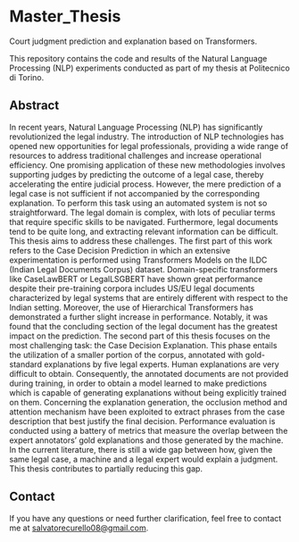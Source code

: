 # Master_Thesis
Court judgment prediction and explanation based on Transformers.

This repository contains the code and results of the Natural Language Processing (NLP) experiments conducted as part of my thesis at Politecnico di Torino.

## Abstract
In recent years, Natural Language Processing (NLP) has significantly revolutionized the legal industry. The introduction of NLP technologies has opened new opportunities for legal professionals, providing a wide range of resources to address traditional challenges and increase operational efficiency. One promising application of these new methodologies involves supporting judges by predicting the outcome of a legal case, thereby accelerating the entire judicial process. However, the mere prediction of a legal case is not sufficient if not accompanied by the corresponding explanation. To perform this task using an automated system is not so straightforward. The legal domain is complex, with lots of peculiar terms that require specific skills to be navigated. Furthermore, legal documents tend to be quite long, and extracting relevant information can be difficult. This thesis aims to address these challenges. The first part of this work refers to the Case Decision Prediction in which an extensive experimentation is performed using Transformers Models on the ILDC (Indian Legal Documents Corpus) dataset. Domain-specific transformers like CaseLawBERT or LegalLSGBERT have shown great performance despite their pre-training corpora includes US/EU legal documents characterized by legal systems that are entirely different with respect to the Indian setting. Moreover, the use of Hierarchical Transformers has demonstrated a further slight increase in performance. Notably, it was found that the concluding section of the legal document has the greatest impact on the prediction. The second part of this thesis focuses on the most challenging task: the Case Decision Explanation. This phase entails the utilization of a smaller portion of the corpus, annotated with gold-standard explanations by five legal experts. Human explanations are very difficult to obtain. Consequently, the annotated documents are not provided during training, in order to obtain a model learned to make predictions which is capable of generating explanations without being explicitly trained on them. Concerning the explanation generation, the occlusion method and attention mechanism have been exploited to extract phrases from the case description that best justify the final decision. Performance evaluation is conducted using a battery of metrics that measure the overlap between the expert annotators’ gold explanations and those generated by the machine. In the current literature, there is still a wide gap between how, given the same legal case, a machine and a legal expert would explain a judgment. This thesis contributes to partially reducing this gap.

## Contact

If you have any questions or need further clarification, feel free to contact me at salvatorecurello08@gmail.com.
